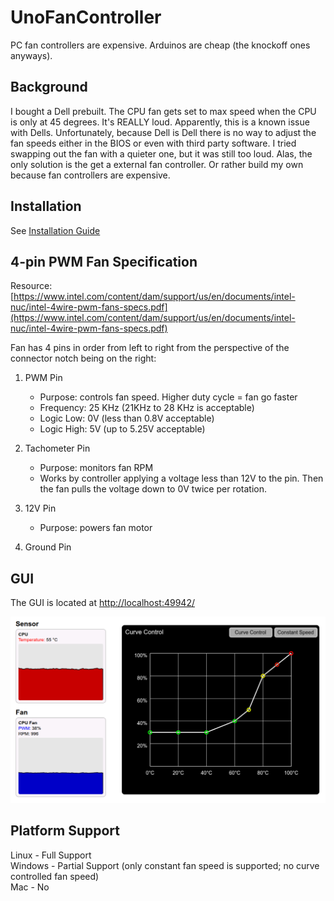 # UnoFanController
PC fan controllers are expensive. Arduinos are cheap (the knockoff ones anyways).

## Background
I bought a Dell prebuilt. The CPU fan gets set to max speed when the CPU is only at 45 degrees. It's REALLY loud. Apparently, this is a known issue with Dells. Unfortunately, because Dell is Dell there is no way to adjust the fan speeds either in the BIOS or even with third party software. I tried swapping out the fan with a quieter one, but it was still too loud. Alas, the only solution is the get a external fan controller. Or rather build my own because fan controllers are expensive.

## Installation
See [Installation Guide](https://github.com/vExcess/UnoFanController/blob/main/installation-guide.md)

## 4-pin PWM Fan Specification
Resource: [https://www.intel.com/content/dam/support/us/en/documents/intel-nuc/intel-4wire-pwm-fans-specs.pdf](https://www.intel.com/content/dam/support/us/en/documents/intel-nuc/intel-4wire-pwm-fans-specs.pdf)

Fan has 4 pins in order from left to right from the perspective of the connector notch being on the right:
1) PWM Pin
    - Purpose: controls fan speed. Higher duty cycle = fan go faster
    - Frequency: 25 KHz (21KHz to 28 KHz is acceptable)
    - Logic Low: 0V (less than 0.8V acceptable)
    - Logic High: 5V (up to 5.25V acceptable)

2) Tachometer Pin
    - Purpose: monitors fan RPM
    - Works by controller applying a voltage less than 12V to the pin. Then the fan pulls the voltage down to 0V twice per rotation.

3) 12V Pin
    - Purpose: powers fan motor

4) Ground Pin

## GUI
The GUI is located at [http://localhost:49942/](http://localhost:49942/)

![gui screenshot](https://raw.githubusercontent.com/vExcess/UnoFanController/refs/heads/main/gui-screenshot.png)

## Platform Support
Linux - Full Support  
Windows - Partial Support (only constant fan speed is supported; no curve controlled fan speed)  
Mac - No
